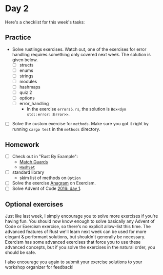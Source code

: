 # Day 2

Here's a checklist for this week's tasks:

## Practice

- Solve rustlings exercises.
  Watch out, one of the exercises for error handling requires something only covered next week.
  The solution is given below.
  - [ ] structs
  - [ ] enums
  - [ ] strings
  - [ ] modules
  - [ ] hashmaps
  - [ ] quiz 2
  - [ ] options
  - [ ] error_handling
    - In the exercise `errors5.rs`, the solution is `Box<dyn std::error::Error>>`.
- [ ] Solve the custom exercise for `methods`.
      Make sure you got it right by running `cargo test` in the `methods` directory.

## Homework

- [ ] Check out in "Rust By Example":
  - [Match Guards](https://doc.rust-lang.org/rust-by-example/flow_control/match/guard.html)
  - [`HashSet`](https://doc.rust-lang.org/rust-by-example/std/hash/hashset.html)
- [ ] standard library
  - skim list of methods on `Option`
- [ ] Solve the exercise [Anagram](https://exercism.org/tracks/rust/exercises/anagram) on Exercism.
- [ ] Solve Advent of Code [2016: day 1](https://adventofcode.com/2016/day/1).

## Optional exercises

Just like last week, I simply encourage you to solve more exercises if you're having fun.
You should now know enough to solve basically any Advent of Code or Exercism exercise, so there's no explicit allow-list this time.
The advanced features of Rust we'll learn next week can be used for more elegant & performant solutions, but shouldn't generally be necessary.
Exercism has some advanced exercises that force you to use these advanced concepts, but if you solve the exercises in the natural order, you should be safe.

I also encourage you again to submit your exercise solutions to your workshop organizer for feedback!
